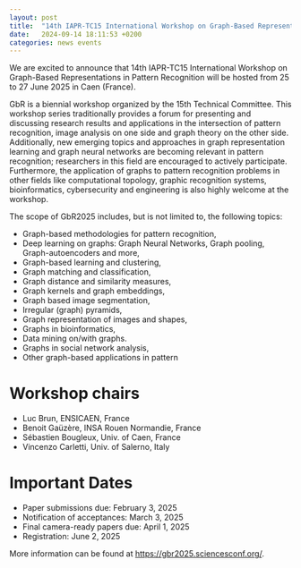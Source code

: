 ```yaml
---
layout: post
title:  "14th IAPR-TC15 International Workshop on Graph-Based Representations in Pattern Recognition"
date:   2024-09-14 18:11:53 +0200
categories: news events
---
```


We are excited to announce that 14th IAPR-TC15 International Workshop on Graph-Based Representations in Pattern Recognition will be hosted from 25 to 27 June 2025 in Caen (France).

GbR is a biennial workshop organized by the 15th Technical Committee. This workshop series traditionally provides a forum for presenting and discussing research results and applications in the intersection of pattern recognition, image analysis on one side and graph theory on the other side. Additionally, new emerging topics and approaches in graph representation learning and graph neural networks are becoming relevant in pattern recognition; researchers in this field are encouraged to actively participate. Furthermore, the application of graphs to pattern recognition problems in other fields like computational topology, graphic recognition systems, bioinformatics, cybersecurity and engineering is also highly welcome at the workshop.

The scope of GbR2025 includes, but is not limited to, the following topics:

- Graph-based methodologies for pattern recognition,
- Deep learning on graphs: Graph Neural Networks, Graph pooling, Graph-autoencoders and more,
- Graph-based learning and clustering,
- Graph matching and classification,
- Graph distance and similarity measures,
- Graph kernels and graph embeddings,
- Graph based image segmentation,
- Irregular (graph) pyramids,
- Graph representation of images and shapes,
- Graphs in bioinformatics,
- Data mining on/with graphs.
- Graphs in social network analysis,
- Other graph-based applications in pattern

# Workshop chairs
- Luc Brun, ENSICAEN, France
- Benoit Gaüzère, INSA Rouen Normandie, France
- Sébastien Bougleux, Univ. of Caen, France
- Vincenzo Carletti, Univ. of Salerno, Italy

# Important Dates
- Paper submissions due: February 3, 2025
- Notification of acceptances: March 3, 2025
- Final camera-ready papers due: April 1, 2025
- Registration: June 2, 2025

More information can be found at https://gbr2025.sciencesconf.org/.





